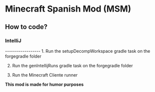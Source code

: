 <h1>Minecraft Spanish Mod (MSM)</h1>

<h2>How to code?</h2>
<h3>IntelliJ</h3>
------------------
1. Run the setupDecompWorkspace gradle task on the forgegradle folder

2. Run the genIntellijRuns gradle task on the forgegradle folder

3. Run the Minecraft Cliente runner

**This mod is made for humor purposes**
